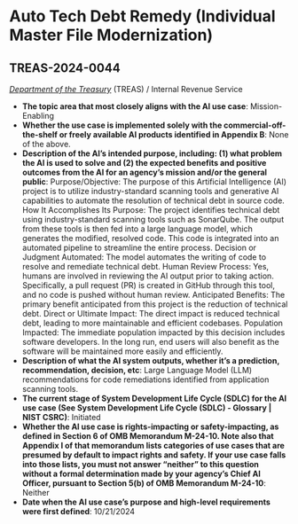 # Auto Tech Debt Remedy (Individual Master File Modernization)
## TREAS-2024-0044
_[Department of the Treasury](<../3_agency/Department of the Treasury.md>)_ (TREAS) / Internal Revenue Service


+ **The topic area that most closely aligns with the AI use case**: Mission-Enabling
+ **Whether the use case is implemented solely with the commercial-off-the-shelf or freely available AI products identified in Appendix B**: None of the above.
+ **Description of the AI’s intended purpose, including: (1) what problem the AI is used to solve and (2) the expected benefits and positive outcomes from the AI for an agency’s mission and/or the general public**: Purpose/Objective: The purpose of this Artificial Intelligence (AI) project is to utilize industry-standard scanning tools and generative AI capabilities to automate the resolution of technical debt in source code.
How It Accomplishes Its Purpose: The project identifies technical debt using industry-standard scanning tools such as SonarQube. The output from these tools is then fed into a large language model, which generates the modified, resolved code. This code is integrated into an automated pipeline to streamline the entire process.
Decision or Judgment Automated: The model automates the writing of code to resolve and remediate technical debt.
Human Review Process: Yes, humans are involved in reviewing the AI output prior to taking action. Specifically, a pull request (PR) is created in GitHub through this tool, and no code is pushed without human review.
Anticipated Benefits: The primary benefit anticipated from this project is the reduction of technical debt.
Direct or Ultimate Impact: The direct impact is reduced technical debt, leading to more maintainable and efficient codebases.
Population Impacted: The immediate population impacted by this decision includes software developers. In the long run, end users will also benefit as the software will be maintained more easily and efficiently.
+ **Description of what the AI system outputs, whether it’s a prediction, recommendation, decision, etc**: Large Language Model (LLM) recommendations for code remediations identified from application scanning tools.
+ **The current stage of System Development Life Cycle (SDLC) for the AI use case (See System Development Life Cycle (SDLC) - Glossary | NIST CSRC)**: Initiated
+ **Whether the AI use case is rights-impacting or safety-impacting, as defined in Section 6 of OMB Memorandum M-24-10. Note also that Appendix I of that memorandum lists categories of use cases that are presumed by default to impact rights and safety. If your use case falls into those lists, you must not answer “neither” to this question without a formal determination made by your agency’s Chief AI Officer, pursuant to Section 5(b) of OMB Memorandum M-24-10**: Neither
+ **Date when the AI use case’s purpose and high-level requirements were first defined**: 10/21/2024